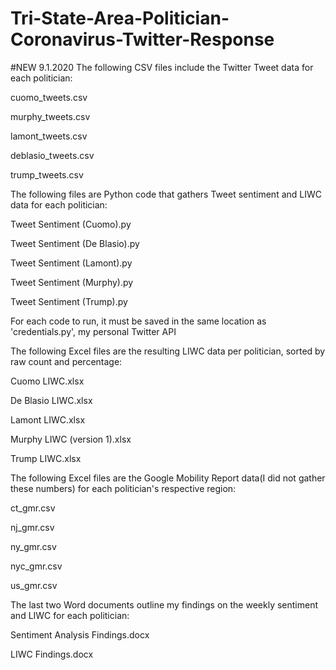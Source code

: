 # Tri-State-Area-Politician-Coronavirus-Twitter-Response

#NEW 9.1.2020
The following CSV files include the Twitter Tweet data for each politician:

cuomo_tweets.csv

murphy_tweets.csv

lamont_tweets.csv

deblasio_tweets.csv

trump_tweets.csv


The following files are Python code that gathers Tweet sentiment and LIWC data for each politician:

Tweet Sentiment (Cuomo).py

Tweet Sentiment (De Blasio).py

Tweet Sentiment (Lamont).py

Tweet Sentiment (Murphy).py

Tweet Sentiment (Trump).py


For each code to run, it must be saved in the same location as 'credentials.py', my personal Twitter API



The following Excel files are the resulting LIWC data per politician, sorted by raw count and percentage:

Cuomo LIWC.xlsx

De Blasio LIWC.xlsx

Lamont LIWC.xlsx

Murphy LIWC (version 1).xlsx

Trump LIWC.xlsx



The following Excel files are the Google Mobility Report data(I did not gather these numbers) for each politician's respective region:

ct_gmr.csv

nj_gmr.csv

ny_gmr.csv

nyc_gmr.csv

us_gmr.csv



The last two Word documents outline my findings on the weekly sentiment and LIWC for each politician:

Sentiment Analysis Findings.docx

LIWC Findings.docx


